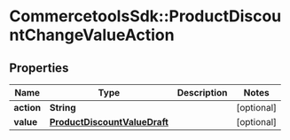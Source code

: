 # CommercetoolsSdk::ProductDiscountChangeValueAction

## Properties
Name | Type | Description | Notes
------------ | ------------- | ------------- | -------------
**action** | **String** |  | [optional] 
**value** | [**ProductDiscountValueDraft**](ProductDiscountValueDraft.md) |  | [optional] 

